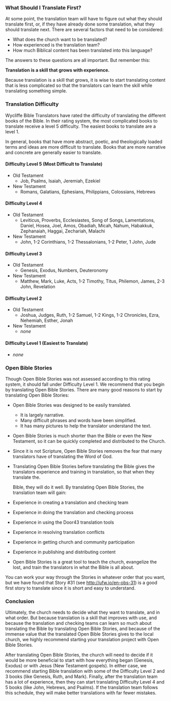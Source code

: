 
### What Should I Translate First?

At some point, the translation team will have to figure out what they should translate first, or, if they have already done some translation, what they should translate next. There are several factors that need to be considered:

* What does the church want to be translated?
* How experienced is the translation team?
* How much Biblical content has been translated into this language?

The answers to these questions are all important. But remember this:

**Translation is a skill that grows with experience.**

Because translation is a skill that grows, it is wise to start translating content that is less complicated so that the translators can learn the skill while translating something simple.

### Translation Difficulty

Wycliffe Bible Translators have rated the difficulty of translating the different books of the Bible. In their rating system, the most complicated books to translate receive a level 5 difficulty. The easiest books to translate are a level 1.

In general, books that have more abstract, poetic, and theologically loaded terms and ideas are more difficult to translate. Books that are more narrative and concrete are generally easier to translate.

#### Difficulty Level 5 (Most Difficult to Translate)

* Old Testament
    * Job, Psalms, Isaiah, Jeremiah, Ezekiel
* New Testament
    * Romans, Galatians, Ephesians, Philippians, Colossians, Hebrews

#### Difficulty Level 4

* Old Testament
    * Leviticus, Proverbs, Ecclesiastes, Song of Songs, Lamentations, Daniel, Hosea, Joel, Amos, Obadiah, Micah, Nahum, Habakkuk, Zephanaiah, Haggai, Zechariah, Malachi
* New Testament
    * John, 1-2 Corinthians, 1-2 Thessalonians, 1-2 Peter, 1 John, Jude

#### Difficulty Level 3

* Old Testament
    * Genesis, Exodus, Numbers, Deuteronomy
* New Testament
    * Matthew, Mark, Luke, Acts, 1-2 Timothy, Titus, Philemon, James, 2-3 John, Revelation

#### Difficulty Level 2

* Old Testament
    * Joshua, Judges, Ruth, 1-2 Samuel, 1-2 Kings, 1-2 Chronicles, Ezra, Nehemiah, Esther, Jonah
* New Testament
    * *none*

#### Difficulty Level 1 (Easiest to Translate)

* *none*

### Open Bible Stories

Though Open Bible Stories was not assessed according to this rating system, it should fall under Difficulty Level 1. We recommend that you begin by translating Open Bible Stories. There are many good reasons to start by translating Open Bible Stories:

* Open Bible Stories was designed to be easily translated.
    * It is largely narrative.
    * Many difficult phrases and words have been simplified.
    * It has many pictures to help the translator understand the text.
* Open Bible Stories is much shorter than the Bible or even the New Testament, so it can be quickly completed and distributed to the Church.
* Since it is not Scripture, Open Bible Stories removes the fear that many translators have of translating the Word of God.
* Translating Open Bible Stories before translating the Bible gives the translators experience and training in translation, so that when they translate the.

  Bible, they will do it well. By translating Open Bible Stories, the translation team will gain:

* Experience in creating a translation and checking team
* Experience in doing the translation and checking process
* Experience in using the Door43 translation tools
* Experience in resolving translation conflicts
* Experience in getting church and community participation
* Experience in publishing and distributing content
* Open Bible Stories is a great tool to teach the church, evangelize the lost, and train the translators in what the Bible is all about.

You can work your way through the Stories in whatever order that you want, but we have found that Story #31 (see http://ufw.io/en-obs-31) is a good first story to translate since it is short and easy to understand.

### Conclusion

Ultimately, the church needs to decide what they want to translate, and in what order. But because translation is a skill that improves with use, and because the translation and checking teams can learn so much about translating the Bible by translating Open Bible Stories, and because of the immense value that the translated Open Bible Stories gives to the local church, we highly recommend starting your translation project with Open Bible Stories.

After translating Open Bible Stories, the church will need to decide if it would be more beneficial to start with how everything began (Genesis, Exodus) or with Jesus (New Testament gospels). In either case, we recommend starting Bible translation with some of the Difficulty Level 2 and 3 books (like Genesis, Ruth, and Mark). Finally, after the translation team has a lot of experience, then they can start translating Difficulty Level 4 and 5 books (like John, Hebrews, and Psalms). If the translation team follows this schedule, they will make better translations with far fewer mistakes.